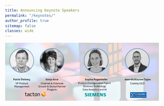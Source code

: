 ```yaml
---
title: Announcing Keynote Speakers
permalink: "/keynotes/"
author_profile: true
sitemap: false
classes: wide
---
```


![Keynote speakers](/assets/confws/keynotes.png)

<!-- The ConfWS 2023 introduced the figure of *Award Chair* in the organization committee, a role played by Michel Aldanondo (Université de Toulouse, France), who was in charge of managing the selection of the best paper awards in a two-phase audience vote at the end of the workshop. This forum presents awards to the best papers since ConfWS 2015. 

This year, in ConfWS 2023, the Best Paper Award winner were:

- **Best Paper Award**: *Visualization in Configurators: Reflections for Future Research* by Enrico Sandrin and Cipriano Forza.
- **Best Student Paper Award**: *Product Variant Master in the Construction Industry: A Synthesis of Construction Product Platforms* by Irene Campo Gay and Lars Hvam.


![Best Paper Award](/assets/confws/bestpaperaward.jpeg "Best Paper Award")

![Best Student Paper Award](/assets/confws/beststudentpaperaward.jpeg "Best Student Paper Award") -->